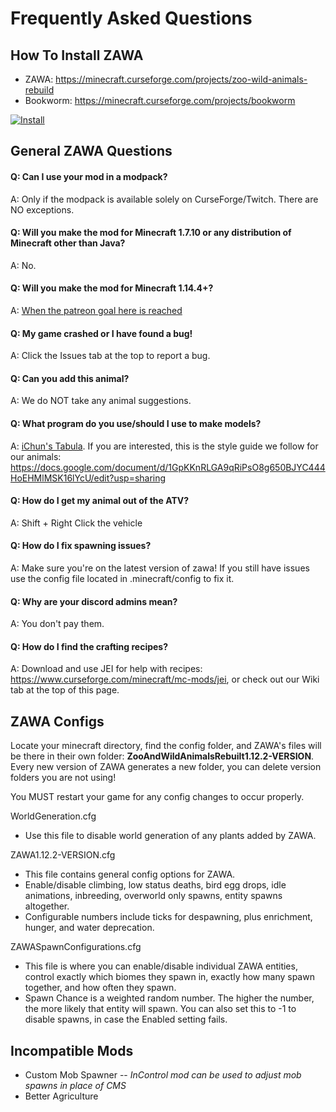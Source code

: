 # Frequently Asked Questions

## How To Install ZAWA

- ZAWA: https://minecraft.curseforge.com/projects/zoo-wild-animals-rebuild
- Bookworm: https://minecraft.curseforge.com/projects/bookworm

[![Install](http://img.youtube.com/vi/qFdtD9AxQUM/0.jpg)](http://www.youtube.com/watch?v=qFdtD9AxQUM)

## General ZAWA Questions

#### Q: Can I use your mod in a modpack?

A: Only if the modpack is available solely on CurseForge/Twitch. There are NO exceptions.

#### Q: Will you make the mod for Minecraft 1.7.10 or any distribution of Minecraft other than Java?

A: No.

#### Q: Will you make the mod for Minecraft 1.14.4+?

A: [When the patreon goal here is reached](https://www.patreon.com/soggymods)

#### Q: My game crashed or I have found a bug!

A: Click the Issues tab at the top to report a bug.

#### Q: Can you add this animal?

A: We do NOT take any animal suggestions.

#### Q: What program do you use/should I use to make models?

A: [iChun's Tabula](https://minecraft.curseforge.com/projects/tabula-minecraft-modeler). If you are interested, this is the style guide we follow for our animals: https://docs.google.com/document/d/1GpKKnRLGA9qRiPsO8g650BJYC444HoEHMlMSK16lYcU/edit?usp=sharing

#### Q: How do I get my animal out of the ATV?

A: Shift + Right Click the vehicle

#### Q: How do I fix spawning issues?

A: Make sure you're on the latest version of zawa! If you still have issues use the config file located in .minecraft/config to fix it.

#### Q: Why are your discord admins mean?

A: You don't pay them.

#### Q: How do I find the crafting recipes?

A: Download and use JEI for help with recipes: https://www.curseforge.com/minecraft/mc-mods/jei, or check out our Wiki tab at the top of this page.

## ZAWA Configs

Locate your minecraft directory, find the config folder, and ZAWA's files will be there in their own folder: **ZooAndWildAnimalsRebuilt1.12.2-VERSION**. Every new version of ZAWA generates a new folder, you can delete version folders you are not using!

You MUST restart your game for any config changes to occur properly.

WorldGeneration.cfg
  - Use this file to disable world generation of any plants added by ZAWA.

ZAWA1.12.2-VERSION.cfg
  - This file contains general config options for ZAWA.
  - Enable/disable climbing, low status deaths, bird egg drops, idle animations, inbreeding, overworld only spawns, entity spawns altogether.
  - Configurable numbers include ticks for despawning, plus enrichment, hunger, and water deprecation.

ZAWASpawnConfigurations.cfg
  - This file is where you can enable/disable individual ZAWA entities, control exactly which biomes they spawn in, exactly how many spawn together, and how often they spawn.
  - Spawn Chance is a weighted random number. The higher the number, the more likely that entity will spawn. You can also set this to -1 to disable spawns, in case the Enabled setting fails.
  
## Incompatible Mods
  
- Custom Mob Spawner -- *InControl mod can be used to adjust mob spawns in place of CMS*
- Better Agriculture
